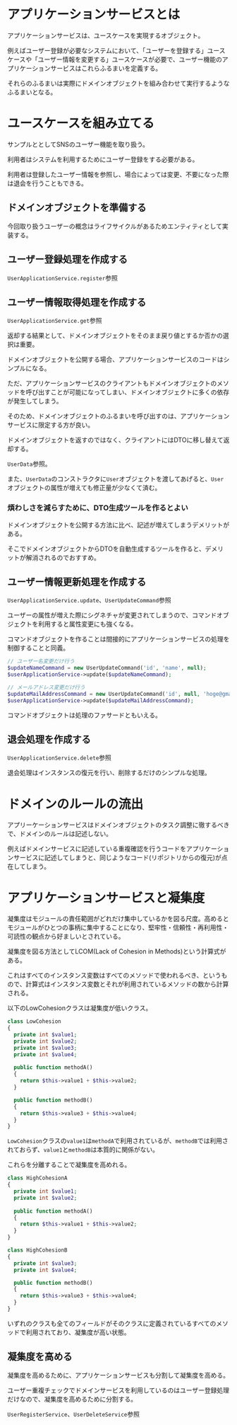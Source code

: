 # アプリケーションサービスとは

アプリケーションサービスは、ユースケースを実現するオブジェクト。

例えばユーザー登録が必要なシステムにおいて、「ユーザーを登録する」ユースケースや「ユーザー情報を変更する」ユースケースが必要で、ユーザー機能のアプリケーションサービスはこれらふるまいを定義する。

それらのふるまいは実際にドメインオブジェクトを組み合わせて実行するようなふるまいとなる。

# ユースケースを組み立てる

サンプルととしてSNSのユーザー機能を取り扱う。

利用者はシステムを利用するためにユーザー登録をする必要がある。

利用者は登録したユーザー情報を参照し、場合によっては変更、不要になった際は退会を行うこともできる。

## ドメインオブジェクトを準備する

今回取り扱うユーザーの概念はライフサイクルがあるためエンティティとして実装する。

## ユーザー登録処理を作成する

`UserApplicationService.register`参照

## ユーザー情報取得処理を作成する

`UserApplicationService.get`参照

返却する結果として、ドメインオブジェクトをそのまま戻り値とするか否かの選択は重要。

ドメインオブジェクトを公開する場合、アプリケーションサービスのコードはシンプルになる。

ただ、アプリケーションサービスのクライアントもドメインオブジェクトのメソッドを呼び出すことが可能になってしまい、ドメインオブジェクトに多くの依存が発生してしまう。

そのため、ドメインオブジェクトのふるまいを呼び出すのは、アプリケーションサービスに限定する方が良い。

ドメインオブジェクトを返すのではなく、クライアントにはDTOに移し替えて返却する。

`UserData`参照。

また、`UserData`のコンストラクタに`User`オブジェクトを渡してあげると、`User`オブジェクトの属性が増えても修正量が少なくて済む。

### 煩わしさを減らすために、DTO生成ツールを作るとよい

ドメインオブジェクトを公開する方法に比べ、記述が増えてしまうデメリットがある。

そこでドメインオブジェクトからDTOを自動生成するツールを作ると、デメリットが解消されるのでおすすめ。

## ユーザー情報更新処理を作成する

`UserApplicationService.update`、`UserUpdateCommand`参照

ユーザーの属性が増えた際にシグネチャが変更されてしまうので、コマンドオブジェクトを利用すると属性変更にも強くなる。

コマンドオブジェクトを作ることは間接的にアプリケーションサービスの処理を制御することと同義。

```php
// ユーザー名変更だけ行う
$updateNameCommand = new UserUpdateCommand('id', 'name', null);
$userApplicationService->update($updateNameCommand);

// メールアドレス変更だけ行う
$updateMailAddressCommand = new UserUpdateCommand('id', null, 'hoge@gmail.com');
$userApplicationService->update($updateMailAddressCommand);
```

コマンドオブジェクトは処理のファサードともいえる。

## 退会処理を作成する

`UserApplicationService.delete`参照

退会処理はインスタンスの復元を行い、削除するだけのシンプルな処理。

# ドメインのルールの流出

アプリーケーションサービスはドメインオブジェクトのタスク調整に徹するべきで、ドメインのルールは記述しない。

例えばドメインサービスに記述している重複確認を行うコードをアプリケーションサービスに記述してしまうと、同じようなコード(リポジトリからの復元)が点在してしまう。

# アプリケーションサービスと凝集度

凝集度はモジュールの責任範囲がどれだけ集中しているかを図る尺度。高めるとモジュールがひとつの事柄に集中することになり、堅牢性・信頼性・再利用性・可読性の観点から好ましいとされている。

凝集度を図る方法としてLCOM(Lack of Cohesion in Methods)という計算式がある。

これはすべてのインスタンス変数はすべてのメソッドで使われるべき、というもので、計算式はインスタンス変数とそれが利用されているメソッドの数から計算される。

以下のLowCohesionクラスは凝集度が低いクラス。

```php
class LowCohesion
{
  private int $value1;
  private int $value2;
  private int $value3;
  private int $value4;
  
  public function methodA()
  {
    return $this->value1 + $this->value2;
  }

  public function methodB()
  {
    return $this->value3 + $this->value4;
  }
}
```

`LowCohesion`クラスの`value1`は`methodA`で利用されているが、`methodB`では利用されておらず、`value1`と`methodB`は本質的に関係がない。

これらを分離することで凝集度を高めれる。

```php
class HighCohesionA
{
  private int $value1;
  private int $value2;
  
  public function methodA()
  {
    return $this->value1 + $this->value2;
  }
}

class HighCohesionB
{
  private int $value3;
  private int $value4;

  public function methodB()
  {
    return $this->value3 + $this->value4;
  }
}
```

いずれのクラスも全てのフィールドがそのクラスに定義されているすべてのメソッドで利用されており、凝集度が高い状態。

## 凝集度を高める

凝集度を高めるために、アプリケーションサービスも分割して凝集度を高める。

ユーザー重複チェックでドメインサービスを利用しているのはユーザー登録処理だけなので、凝集度を高めるために分割する。

`UserRegisterService`、`UserDeleteService`参照